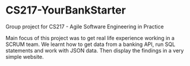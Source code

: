 # CS217-YourBankStarter
Group project for CS217 - Agile Software Engineering in Practice 

Main focus of this project was to get real life experience working in a SCRUM team. We learnt how to get data from a banking API, run SQL statements and work with JSON data. Then display the findings in a very simple website.
